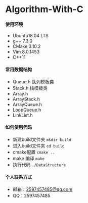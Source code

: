 # Algorithm-With-C
#### 使用环境

* Ubuntu18.04 LTS
* g++ 7.3.0
* CMake 3.10.2
* Vim 8.0.1453
* C++11

#### 常用数据结构

* Queue.h 队列模板类
* Stack.h 栈模板类
* Array.h
* ArrayStack.h 
* ArrayQueue.h
* LoopQueue.h
* LinkList.h

#### 如何使用代码

* 新建build文件夹 `mkdir build`
* 进入build文件夹 `cd build`
* cmake配置 `cmake ..`
* make 编译 `make`
* 执行代码 `./DataStructure`

#### 个人联系方式

* 邮箱：2597457485@qq.com
* QQ：2597457485
